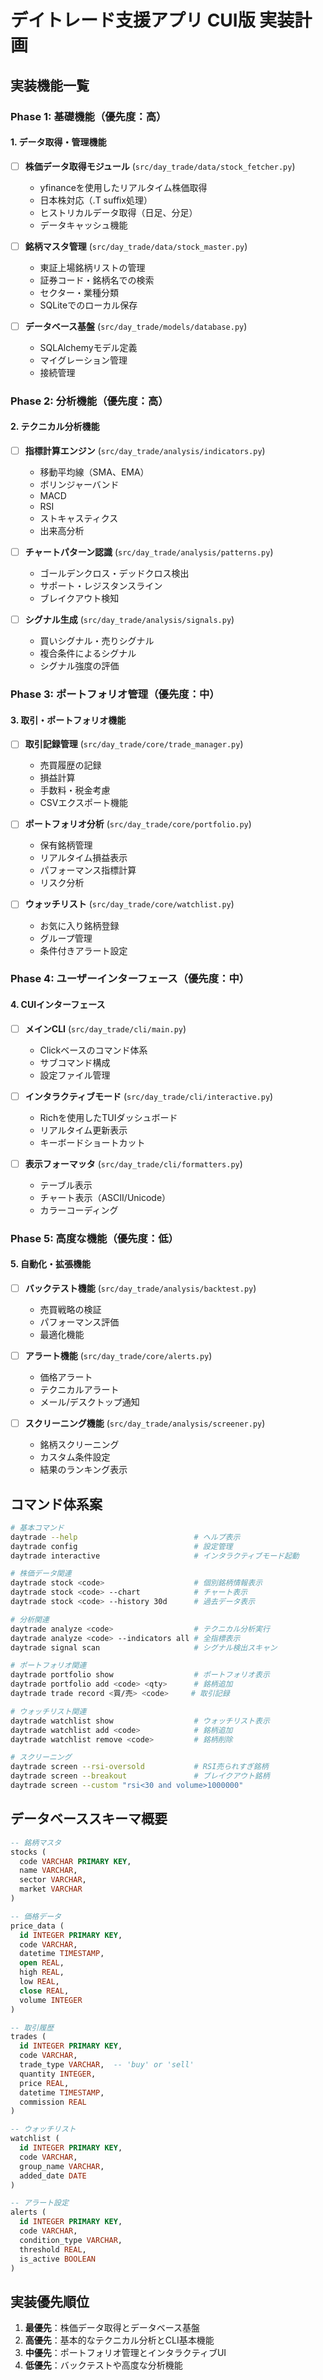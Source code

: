 # デイトレード支援アプリ CUI版 実装計画

## 実装機能一覧

### Phase 1: 基礎機能（優先度：高）

#### 1. データ取得・管理機能
- [ ] **株価データ取得モジュール** (`src/day_trade/data/stock_fetcher.py`)
  - yfinanceを使用したリアルタイム株価取得
  - 日本株対応（.T suffix処理）
  - ヒストリカルデータ取得（日足、分足）
  - データキャッシュ機能

- [ ] **銘柄マスタ管理** (`src/day_trade/data/stock_master.py`)
  - 東証上場銘柄リストの管理
  - 証券コード・銘柄名での検索
  - セクター・業種分類
  - SQLiteでのローカル保存

- [ ] **データベース基盤** (`src/day_trade/models/database.py`)
  - SQLAlchemyモデル定義
  - マイグレーション管理
  - 接続管理

### Phase 2: 分析機能（優先度：高）

#### 2. テクニカル分析機能
- [ ] **指標計算エンジン** (`src/day_trade/analysis/indicators.py`)
  - 移動平均線（SMA、EMA）
  - ボリンジャーバンド
  - MACD
  - RSI
  - ストキャスティクス
  - 出来高分析

- [ ] **チャートパターン認識** (`src/day_trade/analysis/patterns.py`)
  - ゴールデンクロス・デッドクロス検出
  - サポート・レジスタンスライン
  - ブレイクアウト検知

- [ ] **シグナル生成** (`src/day_trade/analysis/signals.py`)
  - 買いシグナル・売りシグナル
  - 複合条件によるシグナル
  - シグナル強度の評価

### Phase 3: ポートフォリオ管理（優先度：中）

#### 3. 取引・ポートフォリオ機能
- [ ] **取引記録管理** (`src/day_trade/core/trade_manager.py`)
  - 売買履歴の記録
  - 損益計算
  - 手数料・税金考慮
  - CSVエクスポート機能

- [ ] **ポートフォリオ分析** (`src/day_trade/core/portfolio.py`)
  - 保有銘柄管理
  - リアルタイム損益表示
  - パフォーマンス指標計算
  - リスク分析

- [ ] **ウォッチリスト** (`src/day_trade/core/watchlist.py`)
  - お気に入り銘柄登録
  - グループ管理
  - 条件付きアラート設定

### Phase 4: ユーザーインターフェース（優先度：中）

#### 4. CUIインターフェース
- [ ] **メインCLI** (`src/day_trade/cli/main.py`)
  - Clickベースのコマンド体系
  - サブコマンド構成
  - 設定ファイル管理

- [ ] **インタラクティブモード** (`src/day_trade/cli/interactive.py`)
  - Richを使用したTUIダッシュボード
  - リアルタイム更新表示
  - キーボードショートカット

- [ ] **表示フォーマッタ** (`src/day_trade/cli/formatters.py`)
  - テーブル表示
  - チャート表示（ASCII/Unicode）
  - カラーコーディング

### Phase 5: 高度な機能（優先度：低）

#### 5. 自動化・拡張機能
- [ ] **バックテスト機能** (`src/day_trade/analysis/backtest.py`)
  - 売買戦略の検証
  - パフォーマンス評価
  - 最適化機能

- [ ] **アラート機能** (`src/day_trade/core/alerts.py`)
  - 価格アラート
  - テクニカルアラート
  - メール/デスクトップ通知

- [ ] **スクリーニング機能** (`src/day_trade/analysis/screener.py`)
  - 銘柄スクリーニング
  - カスタム条件設定
  - 結果のランキング表示

## コマンド体系案

```bash
# 基本コマンド
daytrade --help                          # ヘルプ表示
daytrade config                          # 設定管理
daytrade interactive                     # インタラクティブモード起動

# 株価データ関連
daytrade stock <code>                    # 個別銘柄情報表示
daytrade stock <code> --chart            # チャート表示
daytrade stock <code> --history 30d      # 過去データ表示

# 分析関連
daytrade analyze <code>                  # テクニカル分析実行
daytrade analyze <code> --indicators all # 全指標表示
daytrade signal scan                     # シグナル検出スキャン

# ポートフォリオ関連
daytrade portfolio show                  # ポートフォリオ表示
daytrade portfolio add <code> <qty>      # 銘柄追加
daytrade trade record <買/売> <code>     # 取引記録

# ウォッチリスト関連
daytrade watchlist show                  # ウォッチリスト表示
daytrade watchlist add <code>            # 銘柄追加
daytrade watchlist remove <code>         # 銘柄削除

# スクリーニング
daytrade screen --rsi-oversold           # RSI売られすぎ銘柄
daytrade screen --breakout               # ブレイクアウト銘柄
daytrade screen --custom "rsi<30 and volume>1000000"
```

## データベーススキーマ概要

```sql
-- 銘柄マスタ
stocks (
  code VARCHAR PRIMARY KEY,
  name VARCHAR,
  sector VARCHAR,
  market VARCHAR
)

-- 価格データ
price_data (
  id INTEGER PRIMARY KEY,
  code VARCHAR,
  datetime TIMESTAMP,
  open REAL,
  high REAL,
  low REAL,
  close REAL,
  volume INTEGER
)

-- 取引履歴
trades (
  id INTEGER PRIMARY KEY,
  code VARCHAR,
  trade_type VARCHAR,  -- 'buy' or 'sell'
  quantity INTEGER,
  price REAL,
  datetime TIMESTAMP,
  commission REAL
)

-- ウォッチリスト
watchlist (
  id INTEGER PRIMARY KEY,
  code VARCHAR,
  group_name VARCHAR,
  added_date DATE
)

-- アラート設定
alerts (
  id INTEGER PRIMARY KEY,
  code VARCHAR,
  condition_type VARCHAR,
  threshold REAL,
  is_active BOOLEAN
)
```

## 実装優先順位

1. **最優先**：株価データ取得とデータベース基盤
2. **高優先**：基本的なテクニカル分析とCLI基本機能
3. **中優先**：ポートフォリオ管理とインタラクティブUI
4. **低優先**：バックテストや高度な分析機能
